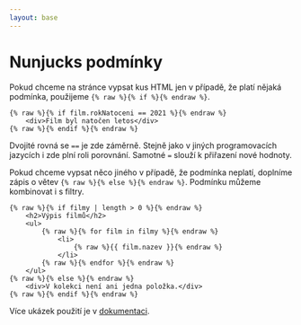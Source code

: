 ```yaml
---
layout: base
---
```


# Nunjucks podmínky

Pokud chceme na stránce vypsat kus HTML jen v případě, že platí nějaká podmínka, použijeme `{% raw %}{% if %}{% endraw %}`.

```liquid
{% raw %}{% if film.rokNatoceni == 2021 %}{% endraw %}
	<div>Film byl natočen letos</div>
{% raw %}{% endif %}{% endraw %}
```

Dvojité rovná se `==` je zde záměrně. Stejně jako v jiných programovacích jazycích i zde plní roli porovnání. Samotné `=` slouží k přiřazení nové hodnoty.

Pokud chceme vypsat něco jiného v případě, že podmínka neplatí, doplníme zápis o větev `{% raw %}{% else %}{% endraw %}`. Podmínku můžeme kombinovat i s filtry.

```liquid
{% raw %}{% if filmy | length > 0 %}{% endraw %}
	<h2>Výpis filmů</h2>
	<ul>
		{% raw %}{% for film in filmy %}{% endraw %}
			<li>
				{% raw %}{{ film.nazev }}{% endraw %}
			</li>
		{% raw %}{% endfor %}{% endraw %}
	</ul>
{% raw %}{% else %}{% endraw %}
	<div>V kolekci není ani jedna položka.</div>
{% raw %}{% endif %}{% endraw %}
```

Více ukázek použití je v [dokumentaci](https://mozilla.github.io/nunjucks/templating.html#if).
